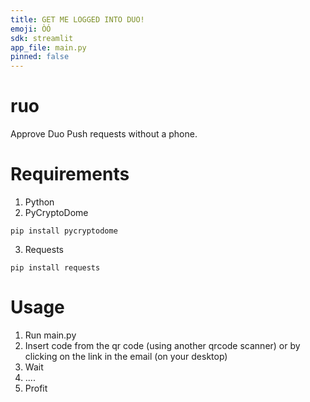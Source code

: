 ```yaml
---
title: GET ME LOGGED INTO DUO!
emoji: ÒÓ
sdk: streamlit
app_file: main.py
pinned: false
---
```


# ruo
Approve Duo Push requests without a phone.

# Requirements
1. Python
2. PyCryptoDome

`pip install pycryptodome`

3. Requests 

`pip install requests`

# Usage
1. Run main.py
2. Insert code from the qr code (using another qrcode scanner) or by clicking on the link in the email (on your desktop)
3. Wait
4. ....
5. Profit
